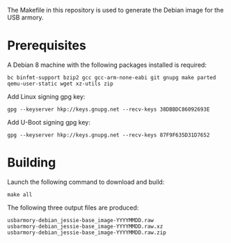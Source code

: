 The Makefile in this repository is used to generate the Debian image for the USB armory.

# Prerequisites

A Debian 8 machine with the following packages installed is required:

```
bc binfmt-support bzip2 gcc gcc-arm-none-eabi git gnupg make parted qemu-user-static wget xz-utils zip
```

Add Linux signing gpg key:
```
gpg --keyserver hkp://keys.gnupg.net --recv-keys 38DBBDC86092693E
```

Add U-Boot signing gpg key:
```
gpg --keyserver hkp://keys.gnupg.net --recv-keys 87F9F635D31D7652
```

# Building

Launch the following command to download and build:

```
make all
```

The following three output files are produced:
```
usbarmory-debian_jessie-base_image-YYYYMMDD.raw
usbarmory-debian_jessie-base_image-YYYYMMDD.raw.xz
usbarmory-debian_jessie-base_image-YYYYMMDD.raw.zip
```
